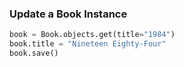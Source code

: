 ### Update a Book Instance
```python
book = Book.objects.get(title="1984")
book.title = "Nineteen Eighty-Four"
book.save()